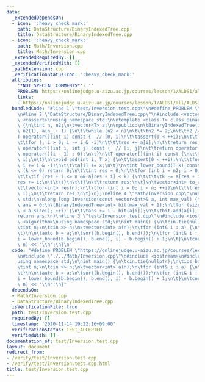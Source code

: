 ```yaml
---
data:
  _extendedDependsOn:
  - icon: ':heavy_check_mark:'
    path: DataStructure/BinaryIndexedTree.cpp
    title: DataStructure/BinaryIndexedTree.cpp
  - icon: ':heavy_check_mark:'
    path: Math/Inversion.cpp
    title: Math/Inversion.cpp
  _extendedRequiredBy: []
  _extendedVerifiedWith: []
  _pathExtension: cpp
  _verificationStatusIcon: ':heavy_check_mark:'
  attributes:
    '*NOT_SPECIAL_COMMENTS*': ''
    PROBLEM: https://onlinejudge.u-aizu.ac.jp/courses/lesson/1/ALDS1/all/ALDS1_5_D
    links:
    - https://onlinejudge.u-aizu.ac.jp/courses/lesson/1/ALDS1/all/ALDS1_5_D
  bundledCode: "#line 1 \"test/Inversion.test.cpp\"\n#define PROBLEM \"https://onlinejudge.u-aizu.ac.jp/courses/lesson/1/ALDS1/all/ALDS1_5_D\"\
    \n#line 2 \"DataStructure/BinaryIndexedTree.cpp\"\n#include <vector>\n#include\
    \ <cassert>\nusing namespace std;\n\ntemplate <class T> class BinaryIndexedTree\
    \ {\n\tint n, n2;\n\tvector<T> a;\n\npublic:\n\tBinaryIndexedTree(int n_) : n(n_),\
    \ n2(1), a(n_ + 1) {\n\t\twhile (n2 < n)\n\t\t\tn2 *= 2;\n\t\tn2 /= 2;\n\t}\n\t\
    T operator()(int i) const {  // [0, i]\n\t\tassert(0 < ++i);\n\t\tT res = 0;\n\
    \t\tfor (; i > 0; i -= i & -i)\n\t\t\tres += a[i];\n\t\treturn res;\n\t}\n\tT\
    \ operator()(int i, int j) const {  // [i, j]\n\t\treturn operator()(j) - (i ?\
    \ operator()(i - 1) : 0);\n\t}\n\tT operator[](int i) const {\n\t\treturn operator()(i,\
    \ i);\n\t}\n\tvoid add(int i, T x) {\n\t\tassert(0 < ++i);\n\t\tfor (; i <= n;\
    \ i += i & -i)\n\t\t\ta[i] += x;\n\t}\n\tint lower_bound(T k) const {\n\t\tif\
    \ (k <= 0) return 0;\n\t\tint res = 0;\n\t\tfor (int i = n2; i > 0; i /= 2) {\n\
    \t\t\tif (res + i <= n && a[res + i] < k) {\n\t\t\t\tk -= a[res + i];\n\t\t\t\t\
    res += i;\n\t\t\t}\n\t\t}\n\t\treturn res;\n\t}\n\tvector<int> to_a() const {\n\
    \t\tvector<int> res(n);\n\t\tfor (int i = 0; i < n; ++i)\n\t\t\tres[i] = operator()(i,\
    \ i);\n\t\treturn res;\n\t}\n};\n#line 4 \"Math/Inversion.cpp\"\nusing namespace\
    \ std;\n\nlong long Inversion(const vector<int>& a, int max_val) {\n\tlong long\
    \ ans = 0;\n\tBinaryIndexedTree<int> bit(max_val + 1);\n\tfor (size_t i = 0; i\
    \ < a.size(); ++i) {\n\t\tans += i - bit(a[i]);\n\t\tbit.add(a[i], 1);\n\t}\n\t\
    return ans;\n}\n#line 3 \"test/Inversion.test.cpp\"\n#include <iostream>\n#include\
    \ <algorithm>\nusing namespace std;\n\nint main() {\n\tcin.tie(nullptr);\n\tios_base::sync_with_stdio(false);\n\
    \tint n;\n\tcin >> n;\n\tvector<int> a(n);\n\tfor (int& i : a) {\n\t\tcin >> i;\n\
    \t}\n\n\tauto b = a;\n\tsort(b.begin(), b.end());\n\tfor (int& i : a) {\n\t\t\
    i = lower_bound(b.begin(), b.end(), i) - b.begin() + 1;\n\t}\n\tcout << Inversion(a,\
    \ n) << '\\n';\n}\n"
  code: "#define PROBLEM \"https://onlinejudge.u-aizu.ac.jp/courses/lesson/1/ALDS1/all/ALDS1_5_D\"\
    \n#include \"./../Math/Inversion.cpp\"\n#include <iostream>\n#include <algorithm>\n\
    using namespace std;\n\nint main() {\n\tcin.tie(nullptr);\n\tios_base::sync_with_stdio(false);\n\
    \tint n;\n\tcin >> n;\n\tvector<int> a(n);\n\tfor (int& i : a) {\n\t\tcin >> i;\n\
    \t}\n\n\tauto b = a;\n\tsort(b.begin(), b.end());\n\tfor (int& i : a) {\n\t\t\
    i = lower_bound(b.begin(), b.end(), i) - b.begin() + 1;\n\t}\n\tcout << Inversion(a,\
    \ n) << '\\n';\n}"
  dependsOn:
  - Math/Inversion.cpp
  - DataStructure/BinaryIndexedTree.cpp
  isVerificationFile: true
  path: test/Inversion.test.cpp
  requiredBy: []
  timestamp: '2020-11-14 19:22:16+09:00'
  verificationStatus: TEST_ACCEPTED
  verifiedWith: []
documentation_of: test/Inversion.test.cpp
layout: document
redirect_from:
- /verify/test/Inversion.test.cpp
- /verify/test/Inversion.test.cpp.html
title: test/Inversion.test.cpp
---
```

